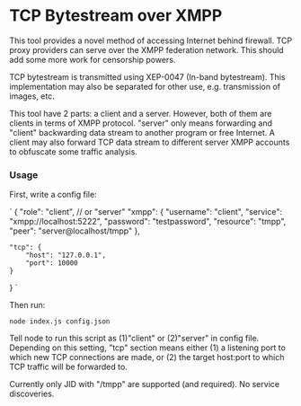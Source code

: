 TCP Bytestream over XMPP
====================

This tool provides a novel method of accessing Internet behind firewall. TCP
proxy providers can serve over the XMPP federation network. This should add
some more work for censorship powers.

TCP bytestream is transmitted using XEP-0047 (In-band bytestream). This
implementation may also be separated for other use, e.g. transmission of
images, etc.

This tool have 2 parts: a client and a server. However, both of them are
clients in terms of XMPP protocol. "server" only means forwarding and "client"
backwarding data stream to another program or free Internet. A client may also
forward TCP data stream to different server XMPP accounts to obfuscate some
traffic analysis.

###  Usage

First, write a config file:

`
{
    "role": "client", // or "server"
    "xmpp": {
        "username": "client",
        "service": "xmpp://localhost:5222",
        "password": "testpassword",
        "resource": "tmpp",
        "peer": "server@localhost/tmpp"
    },

    "tcp": {
        "host": "127.0.0.1",
        "port": 10000
    }
}
`

Then run:

`node index.js config.json`

Tell node to run this script as (1)"client" or (2)"server" in config file.
Depending on this setting, "tcp" section means either (1) a listening port to
which new TCP connections are made, or (2) the target host:port to which TCP
traffic will be forwarded to.

Currently only JID with "/tmpp" are supported (and required). No service
discoveries.
